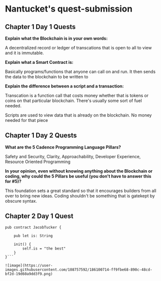 # Nantucket's quest-submission

## Chapter 1 Day 1 Quests

**Explain what the Blockchain is in your own words:**

  A decentralized record or ledger of transcations that is open to all to view and it is immutable.

**Explain what a Smart Contract is:**

  Basically programs/functions that anyone can call on and run. It then sends the data to the blockchain to be written to

**Explain the difference between a script and a transaction:**

  Transcation is a function call that costs money whether that is tokens or coins on that particular blockchain. There's usually some sort of fuel needed.
  
  Scripts are used to view data that is already on the blockchain. No money needed for that piece


## Chapter 1 Day 2 Quests

**What are the 5 Cadence Programming Language Pillars?**

Safety and Security, Clarity, Approachability, Developer Experience, Resource Oriented Programming

**In your opinion, even without knowing anything about the Blockchain or coding, why could the 5 Pillars be useful (you don't have to answer this for #5)?**

This foundation sets a great standard so that it encourages builders from all over to bring new ideas. Coding shouldn't be something that is gatekept by obscure syntax.


## Chapter 2 Day 1 Quest

```cadence
pub contract JacobTucker {

    pub let is: String

    init() {
        self.is = "the best"
    }
}```

![image](https://user-images.githubusercontent.com/108757592/186100714-ff9fbe68-890c-48cd-bf2d-19d60a9dd3f9.png)
